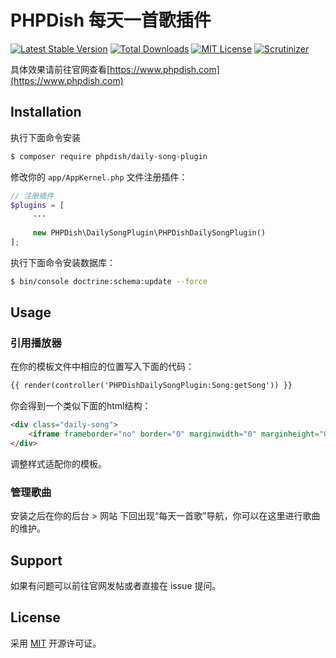 # PHPDish 每天一首歌插件

[![Latest Stable Version](https://img.shields.io/packagist/v/phpdish/daily-song-plugin.svg?style=flat-square&label=stable)](https://packagist.org/packages/phpdish/daily-song-plugin)
[![Total Downloads](https://img.shields.io/packagist/dt/phpdish/daily-song-plugin.svg?style=flat-square)](https://packagist.org/packages/phpdish/daily-song-plugin)
[![MIT License](https://img.shields.io/packagist/l/phpdish/daily-song-plugin.svg?style=flat-square)](https://packagist.org/packages/phpdish/daily-song-plugin)
[![Scrutinizer](https://img.shields.io/scrutinizer/g/phpdish/PHPDishDailySongPlugin.svg?style=flat-square)](https://scrutinizer-ci.com/g/phpdish/PHPDishDailySongPlugin/?branch=master)

具体效果请前往官网查看[https://www.phpdish.com](https://www.phpdish.com)

## Installation

执行下面命令安装

```bash
$ composer require phpdish/daily-song-plugin
```

修改你的 `app/AppKernel.php` 文件注册插件：

```php
// 注册插件
$plugins = [
     ...
     
     new PHPDish\DailySongPlugin\PHPDishDailySongPlugin()
];
```
执行下面命令安装数据库：

```bash
$ bin/console doctrine:schema:update --force
```

## Usage

### 引用播放器

在你的模板文件中相应的位置写入下面的代码：

```html
{{ render(controller('PHPDishDailySongPlugin:Song:getSong')) }}
```

你会得到一个类似下面的html结构：

```html
<div class="daily-song">
    <iframe frameborder="no" border="0" marginwidth="0" marginheight="0" height=86 src="//music.163.com/outchain/player?type=2&id=xxx&auto=0&height=66"></iframe>
</div>
```
调整样式适配你的模板。

### 管理歌曲

安装之后在你的后台 > 网站 下回出现“每天一首歌”导航，你可以在这里进行歌曲的维护。

## Support

如果有问题可以前往官网发帖或者直接在 issue 提问。

## License
   
采用 [MIT](https://opensource.org/licenses/MIT) 开源许可证。

